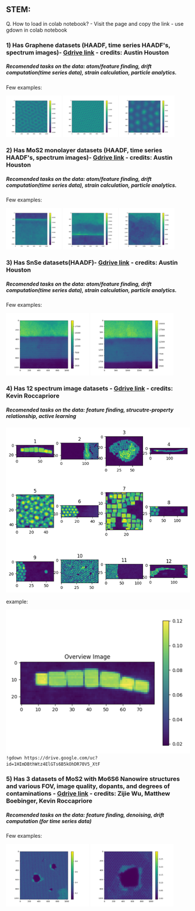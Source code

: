 ## STEM:

Q. How to load in colab notebook?
        - Visit the page and copy the link
        - use gdown in colab notebook



### 1) Has Graphene datasets (HAADF, time series HAADF's, spectrum images)- [Gdrive link](https://drive.google.com/drive/folders/1u0z4pkZJN8Q00zt_QyEWHpckuFJ_z3iZ?usp=drive_link) - credits: Austin Houston

##### Recomended tasks on the data: atom/feature finding, drift computation(time series data), strain calculation, particle analytics.

Few examples:
<p float="left">
  <img src="../../assets/graphene_moire.png" alt="alt text" width="30%" />
  <img src="../../assets/graphene1.png" alt="alt text" width="30%" />
  <img src="../../assets/graphene2.png" alt="alt text" width="30%" />
</p>


### 2) Has MoS2 monolayer datasets (HAADF, time series HAADF's, spectrum images)- [Gdrive link](https://drive.google.com/drive/folders/1mkY9KlfnZXsvFfHLFujNmMPx4YTE0yxD?usp=drive_link) - credits: Austin Houston

##### Recomended tasks on the data: atom/feature finding, drift computation(time series data), strain calculation, particle analytics.

Few examples:
<p float="left">
  <img src="../../assets/MoS2_1.png" alt="alt text" width="30%" />
  <img src="../../assets/MoS2_2.png" alt="alt text" width="30%" />
  <img src="../../assets/MoS2_3.png" alt="alt text" width="30%" />
</p>

### 3) Has SnSe datasets(HAADF)- [Gdrive link](https://drive.google.com/drive/folders/1lwFqZnVGk0qjoRYeKAJoNuI90vm7Nnos?usp=drive_link) - credits: Austin Houston

##### Recomended tasks on the data: atom/feature finding, drift computation(time series data), strain calculation, particle analytics.

Few examples:
<p float="left">
  <img src="../../assets/SnSe_1.png" alt="alt text" width="45%" />
  <img src="../../assets/SnSe_2.png" alt="alt text" width="45%" />

</p>

### 4) Has 12 spectrum image datasets - [Gdrive link](https://drive.google.com/drive/folders/1qUwUopeyzAXqVQ3ROs3XEBmW9yY9Yrn6?usp=drive_link) - credits: Kevin Roccapriore

##### Recomended tasks on the data: feature finding, strucutre-property relationship, active learning



![alt text](../../assets/stem_eels_si_1.png)


example: 

![alt text](../../assets/stem_eels_si_1_1.png)
`!gdown https://drive.google.com/uc?id=1HImDBthWtz4ElGTs6B5kOhDR70V5_XtF`

### 5) Has 3 datasets of MoS2 with Mo6S6 Nanowire structures and various FOV, image quality, dopants, and degrees of contaminations - [Gdrive link](https://drive.google.com/drive/folders/18BkhR-fbuuavqN7LAtrvWeJmxP-p2WXS?usp=drive_link) - credits: Zijie Wu, Matthew Boebinger, Kevin Roccapriore

##### Recomended tasks on the data: feature finding, denoising, drift computation (for time series data)

Few examples:
<p float="left">
  <img src="../../assets/MoS2_4.png" alt="alt text" width="45%" />
  <img src="../../assets/MoS2_kmr_doped.png" alt="alt text" width="45%" />

</p>
